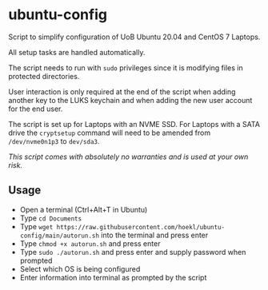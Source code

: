 # ubuntu-config

Script to simplify configuration of UoB Ubuntu 20.04 and CentOS 7 Laptops.


All setup tasks are handled automatically.

The script needs to run with ```sudo``` privileges since it is modifying files in protected directories.

User interaction is only required at the end of the script when adding another key to the LUKS keychain and when adding the new user account for the end user.

The script is set up for Laptops with an NVME SSD. For Laptops with a SATA drive the ```cryptsetup``` command will need to be amended from ```/dev/nvme0n1p3``` to ```dev/sda3```.

*This script comes with absolutely no warranties and is used at your own risk.*


## Usage

- Open a terminal (Ctrl+Alt+T in Ubuntu)
- Type ```cd Documents```
- Type ```wget https://raw.githubusercontent.com/hoekl/ubuntu-config/main/autorun.sh``` into the terminal and press enter
- Type ```chmod +x autorun.sh``` and press enter
- Type ```sudo ./autorun.sh``` and press enter and supply password when prompted
- Select which OS is being configured
- Enter information into terminal as prompted by the script

